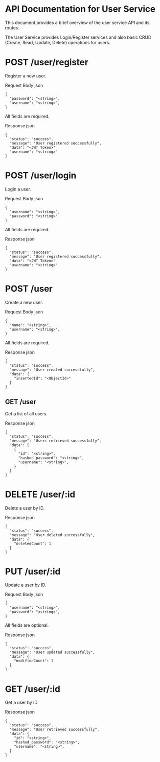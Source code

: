 # API Documentation for User Service
This document provides a brief overview of the user service API and its routes.

The User Service provides Login/Register services and also basic CRUD (Create, Read, Update, Delete) operations for users.

# POST /user/register
Register a new user.

Request Body
json
```
{
  "password": "<string>",
  "username": "<string>",
}
```
All fields are required.

Response
json
```
{
  "status": "success",
  "message": "User registered successfully",
  "data": "<JWT Token>"
  "username": "<string>"
}
```
# POST /user/login
Login a user.

Request Body
json
```
{
  "username": "<string>",
  "password": "<string>"
}
```
All fields are required.

Response
json
```
{
  "status": "success",
  "message": "User registered successfully",
  "data": "<JWT Token>"
  "username": "<string>"
}
```

# POST /user
Create a new user.

Request Body
json
```
{
  "name": "<string>",
  "username": "<string>",
}
```
All fields are required.

Response
json
```
{
  "status": "success",
  "message": "User created successfully",
  "data": {
    "insertedId": "<ObjectId>"
  }
}
```
## GET /user
Get a list of all users.

Response
json
```
{
  "status": "success",
  "message": "Users retrieved successfully",
  "data": [
    {
      "id": "<string>",
      "hashed_password": "<string>",
      "username": "<string>",
    }
  ]
}
```
# DELETE /user/:id
Delete a user by ID.

Response
json
```
{
  "status": "success",
  "message": "User deleted successfully",
  "data": {
    "deletedCount": 1
  }
}
```
# PUT /user/:id
Update a user by ID.

Request Body
json
```
{
  "username": "<string>",
  "password": "<string>",
}
```
All fields are optional.

Response
json
```
{
  "status": "success",
  "message": "User updated successfully",
  "data": {
    "modifiedCount": 1
  }
}
```
# GET /user/:id
Get a user by ID.

Response
json
```
{
  "status": "success",
  "message": "User retrieved successfully",
  "data": {
    "id": "<string>",
    "hashed_password": "<string>",
    "username": "<string>",
  }
}
```
